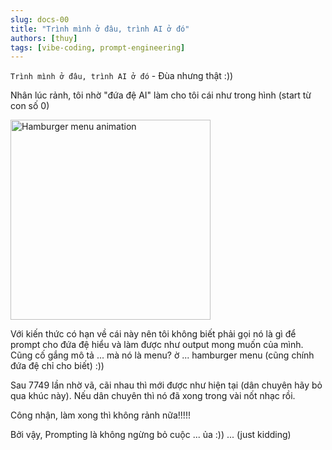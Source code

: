```yaml
---
slug: docs-00
title: "Trình mình ở đâu, trình AI ở đó"
authors: [thuy]
tags: [vibe-coding, prompt-engineering]
---
```


`Trình mình ở đâu, trình AI ở đó` - Đùa nhưng thật :)) 

Nhân lúc rảnh, tôi nhờ "đứa đệ AI" làm cho tôi cái như trong hình (start từ con số 0)

<img src="/img/hamburger_menu.gif" width="320" alt="Hamburger menu animation" />

Với kiến thức có hạn về cái này nên tôi không biết phải gọi nó là gì để prompt cho đứa đệ hiểu và làm được như output mong muốn của mình. Cũng cố gắng mô tả ... mà nó là menu? ờ ... hamburger menu (cũng chính đứa đệ chỉ cho biết) :))

Sau 7749 lần nhờ vã, cãi nhau thì mới được như hiện tại (dân chuyên hãy bỏ qua khúc này). 
Nếu dân chuyên thì nó đã xong trong vài nốt nhạc rồi.

Công nhận, làm xong thì không rảnh nữa!!!!!

Bởi vậy, Prompting là không ngừng bỏ cuộc ... ủa :)) ... (just kidding)








